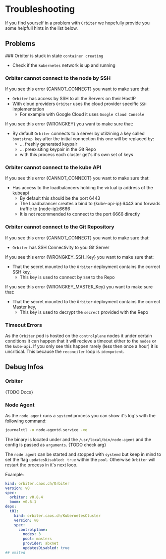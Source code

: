 # Troubleshooting

If you find yourself in a problem with `Orbiter` we hopefully provide you some helpfull hints in the list below.

## Problems

### Orbiter is stuck in state `container creating`

- Check if the `kubernetes` network is up and running

### Orbiter cannot connect to the node by SSH

If you see this error {CANNOT_CONNECT} you want to make sure that:

- `Orbiter` has access by SSH to all the Servers on their HostIP
- With cloud providers `Orbiter` uses the cloud provider specific `SSH` implementation
  - For example with Google Cloud it uses `Google Cloud Console`

If you see this error {WRONGKEY} you want to make sure that:

- By default `Orbiter` connects to a server by utilzining a key called `bootstrap key` after the initial connection this one will be replaced by:
  - ... freshly generated keypair
  - ... preexisiting keypair in the Git Repo
  - with this process each cluster get's it's own set of keys

### Orbiter cannot connect to the kube API

If you see this error {CANNOT_CONNECT} you want to make sure that:

- Has access to the loadbalancers holding the virtual ip address of the kubeapi
  - By default this should be the port 6443
  - The Loadbalancer creates a bind to {kube-api-ip}:6443 and forwads traffic to {node-ip}:6666
  - It is not recommended to connect to the port 6666 directly

### Orbiter cannot connect to the Git Repository

If you see this error {CANNOT_CONNECT} you want to make sure that:

- `Orbiter` has SSH Connectivity to you Git Server

If you see this error {WRONGKEY_SSH_Key} you want to make sure that:

- That the secret mounted to the `Orbiter` deployment contains the correct SSH key,
  - This key is used to connect by `SSH` to the Repo

If you see this error {WRONGKEY_MASTER_Key} you want to make sure that:

- That the secret mounted to the `Orbiter` deployment contains the correct Master key,
  - This key is used to decrypt the `secrect` provided with the Repo

### Timeout Errors

As the `Orbiter` pod is hosted on the `controlplane` nodes it under certain conditions it can happen that it will recieve a timeout either to the `nodes` or the `kube-api`. If you only see this happen rarely (less then once a hour) it is uncritical. This because the `reconciler` loop is `idempotent`.

## Debug Infos

### Orbiter

{TODO Docs}

### Node Agent

As the `node agent` runs a `systemd` process you can show it's log's with the following command:

```bash
journalctl -u node-agentd.service -xe
```

The binary is located under and the `/usr/local/bin/node-agent` and the config is passed as `arguments`.
{TODO check arg}

The `node agent` can be started and stopped with `systemd` but keep in mind to set the flag `updatesDisabled: true` within the `pool`. Otherwise `Orbiter` will restart the process in it's next loop.

Example:

```yaml
kind: orbiter.caos.ch/Orbiter
version: v0
spec:
  orbiter: v0.8.4
  boom: v0.6.1
deps:
  t01:
    kind: orbiter.caos.ch/KubernetesCluster
    version: v0
    spec:
      controlplane:
        nodes: 3
        pool: masters
        provider: abxnet
        updatesDisabled: true
## omited
```
